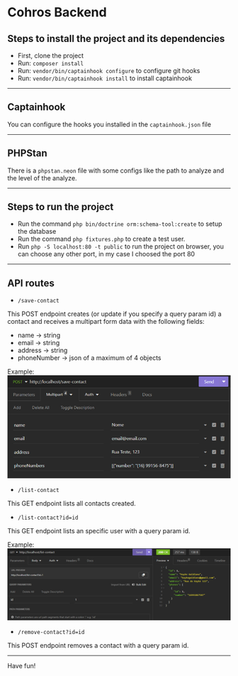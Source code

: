 # Cohros Backend

## Steps to install the project and its dependencies
- First, clone the project
- Run: ``composer install``
- Run: ``vendor/bin/captainhook configure`` to configure git hooks
- Run: ``vendor/bin/captainhook install`` to install captainhook

---

## Captainhook
You can configure the hooks you installed in the ``captainhook.json`` file

---

## PHPStan
There is a ``phpstan.neon`` file with some configs like the path to analyze and the level of the analyze.

---

## Steps to run the project
- Run the command ``php bin/doctrine orm:schema-tool:create`` to setup the database
- Run the command ``php fixtures.php`` to create a test user.
- Run ``php -S localhost:80 -t public`` to run the project on browser, you can choose any other port, in my case I choosed the port 80

---

## API routes
- ``/save-contact``

This POST endpoint creates (or update if you specify a query param id) a contact and receives a multipart form data with the following fields:
- name -> string
- email -> string
- address -> string
- phoneNumber -> json of a maximum of 4 objects

Example:
![img.png](docs/images/img.png)

- ``/list-contact``

This GET endpoint lists all contacts created.

- ``/list-contact?id=id``

This GET endpoint lists an specific user with a query param id.

Example:
![img_1.png](docs/images/img_1.png)

- ``/remove-contact?id=id``

This POST endpoint removes a contact with a query param id.

---
Have fun!